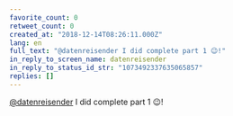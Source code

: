 ```yaml
---
favorite_count: 0
retweet_count: 0
created_at: "2018-12-14T08:26:11.000Z"
lang: en
full_text: "@datenreisender I did complete part 1 😉!"
in_reply_to_screen_name: datenreisender
in_reply_to_status_id_str: "1073492337635065857"
replies: []
---
```


[@datenreisender](https://twitter.com/datenreisender) I did complete part 1 😉!
